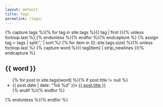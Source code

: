 ```yaml
---
layout: default
title: Tags
permalink: /tags/
---
```


<div class="well">
{% capture tags %}{% for tag in site.tags %}{{ tag | first }}{% unless forloop.last %},{% endunless %}{% endfor %}{% endcapture %}
{% assign tag = tags | split:',' | sort %}
{% for item in (0..site.tags.size) %}{% unless forloop.last %}
{% capture word %}{{ tag[item] | strip_newlines }}{% endcapture %}
<h2 class="tag" id="{{ word }}">{{ word }}</h2>
<ul>
{% for post in site.tags[word] %}{% if post.title != null %}
<li><span>{{ post.date | date: "%b %d" }}</span>» <a href="{{ site.baseurl}}{{ post.url }}">{{ post.title }}</a></li>
{% endif %}{% endfor %}
</ul>
{% endunless %}{% endfor %}
<br/><br/>
</div>
